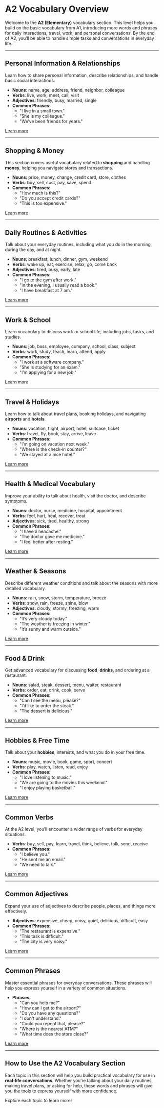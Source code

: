 # A2 Vocabulary Overview

Welcome to the **A2 (Elementary)** vocabulary section. This level helps you build on the basic vocabulary from A1, introducing more words and phrases for daily interactions, travel, work, and personal conversations. By the end of A2, you’ll be able to handle simple tasks and conversations in everyday life.

---

## Personal Information & Relationships

Learn how to share personal information, describe relationships, and handle basic social interactions.

- **Nouns**: name, age, address, friend, neighbor, colleague
- **Verbs**: live, work, meet, call, visit
- **Adjectives**: friendly, busy, married, single
- **Common Phrases**:
  - "I live in a small town."
  - "She is my colleague."
  - "We’ve been friends for years."

[Learn more](personal_information_relationships.md)

---

## Shopping & Money

This section covers useful vocabulary related to **shopping** and handling **money**, helping you navigate stores and transactions.

- **Nouns**: price, money, change, credit card, store, clothes
- **Verbs**: buy, sell, cost, pay, save, spend
- **Common Phrases**:
  - "How much is this?"
  - "Do you accept credit cards?"
  - "This is too expensive."

[Learn more](shopping_money.md)

---

## Daily Routines & Activities

Talk about your everyday routines, including what you do in the morning, during the day, and at night.

- **Nouns**: breakfast, lunch, dinner, gym, weekend
- **Verbs**: wake up, eat, exercise, relax, go, come back
- **Adjectives**: tired, busy, early, late
- **Common Phrases**:
  - "I go to the gym after work."
  - "In the evening, I usually read a book."
  - "I have breakfast at 7 am."

[Learn more](daily_routines_activities.md)

---

## Work & School

Learn vocabulary to discuss work or school life, including jobs, tasks, and studies.

- **Nouns**: job, boss, employee, company, school, class, subject
- **Verbs**: work, study, teach, learn, attend, apply
- **Common Phrases**:
  - "I work at a software company."
  - "She is studying for an exam."
  - "I’m applying for a new job."

[Learn more](work_school.md)

---

## Travel & Holidays

Learn how to talk about travel plans, booking holidays, and navigating **airports** and **hotels**.

- **Nouns**: vacation, flight, airport, hotel, suitcase, ticket
- **Verbs**: travel, fly, book, stay, arrive, leave
- **Common Phrases**:
  - "I’m going on vacation next week."
  - "Where is the check-in counter?"
  - "We stayed at a nice hotel."

[Learn more](travel_holidays.md)

---

## Health & Medical Vocabulary

Improve your ability to talk about health, visit the doctor, and describe symptoms.

- **Nouns**: doctor, nurse, medicine, hospital, appointment
- **Verbs**: feel, hurt, heal, recover, treat
- **Adjectives**: sick, tired, healthy, strong
- **Common Phrases**:
  - "I have a headache."
  - "The doctor gave me medicine."
  - "I feel better after resting."

[Learn more](health_medical.md)

---

## Weather & Seasons

Describe different weather conditions and talk about the seasons with more detailed vocabulary.

- **Nouns**: rain, snow, storm, temperature, breeze
- **Verbs**: snow, rain, freeze, shine, blow
- **Adjectives**: cloudy, stormy, freezing, warm
- **Common Phrases**:
  - "It’s very cloudy today."
  - "The weather is freezing in winter."
  - "It’s sunny and warm outside."

[Learn more](weather_seasons.md)

---

## Food & Drink

Get advanced vocabulary for discussing **food**, **drinks**, and ordering at a restaurant.

- **Nouns**: salad, steak, dessert, menu, waiter, restaurant
- **Verbs**: order, eat, drink, cook, serve
- **Common Phrases**:
  - "Can I see the menu, please?"
  - "I’d like to order the steak."
  - "The dessert is delicious."

[Learn more](food_drink.md)

---

## Hobbies & Free Time

Talk about your **hobbies**, interests, and what you do in your free time.

- **Nouns**: music, movie, book, game, sport, concert
- **Verbs**: play, watch, listen, read, enjoy
- **Common Phrases**:
  - "I love listening to music."
  - "We are going to the movies this weekend."
  - "I enjoy playing basketball."

[Learn more](hobbies_free_time.md)

---

## Common Verbs

At the A2 level, you’ll encounter a wider range of verbs for everyday situations.

- **Verbs**: buy, sell, pay, learn, travel, think, believe, talk, send, receive
- **Common Phrases**:
  - "I believe you."
  - "He sent me an email."
  - "We need to talk."

[Learn more](common_verbs.md)

---

## Common Adjectives

Expand your use of adjectives to describe people, places, and things more effectively.

- **Adjectives**: expensive, cheap, noisy, quiet, delicious, difficult, easy
- **Common Phrases**:
  - "The restaurant is expensive."
  - "This task is difficult."
  - "The city is very noisy."

[Learn more](common_adjectives.md)

---

## Common Phrases

Master essential phrases for everyday conversations. These phrases will help you express yourself in a variety of common situations.

- **Phrases**:
  - "Can you help me?"
  - "How can I get to the airport?"
  - "Do you have any questions?"
  - "I don't understand."
  - "Could you repeat that, please?"
  - "Where is the nearest ATM?"
  - "What time does the store close?"

[Learn more](common_phrases.md)

---

## How to Use the A2 Vocabulary Section

Each topic in this section will help you build practical vocabulary for use in **real-life conversations**. Whether you're talking about your daily routines, making travel plans, or asking for help, these words and phrases will give you the tools to express yourself with more confidence.

Explore each topic to learn more!
